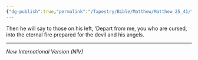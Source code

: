 ```yaml
---
{"dg-publish":true,"permalink":"/Tapestry/Bible/Matthew/Matthew 25_41/","title":"Matthew 25:41","hide":true,"tags":["bible-verse","bible-verse"],"dgHomeLink":true,"dgShowLocalGraph":true,"dgEnableSearch":true}
---
```



Then he will say to those on his left, ‘Depart from me, you who are cursed, into the eternal fire prepared for the devil and his angels.


---
*New International Version (NIV)*